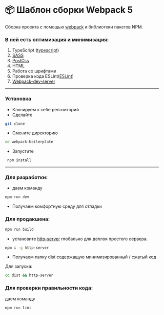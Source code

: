 # 📦  Шаблон сборки Webpack 5

Сборка проекта с помощью [webpack](https://webpack.js.org/) и библиотеки пакетов NPM.

### В ней есть оптимизация и минимизация:

1. TypeScript ([typescript](https://www.typescriptlang.org/))
2. [SASS](https://sass-lang.com/)
3. [PostCss](https://postcss.org/)
4. HTML
5. Работа со шрифтами
6. Проверка кода ESLint([ESLint](https://eslint.org/))
7. [Webpack-dev-server](https://webpack.js.org/configuration/dev-server/)
----
### Установка

- Клонируем к себе репозиторий
- Сделайте 
```bash
git clone
``` 
- Смените директорию 
```bash
cd webpack-boilerplate
```
- Запустите
```bash
 npm install
```
----
### Для разработки:
- даем команду 
```bash  
npm run dev
```
- Получаем комфортную среду для отладки

### Для продакшена:
```bash
npm run build
```
- установите [http-server](https://www.npmjs.com/package/http-server) глобально для деплоя простого сервера.

```bash
npm i -g http-server
```
- Получаем папку dist содержащую минимизированный / сжатый код

Для запуска:
```bash
cd dist && http-server
```
### Для проверки правильности кода:
даем команду
```bash
npm run lint
```
